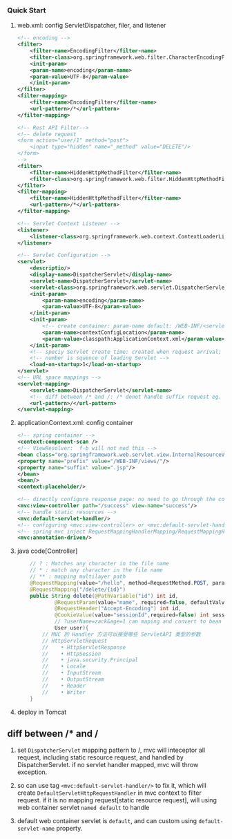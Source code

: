 ### Quick Start

1. web.xml: config ServletDispatcher, filer, and listener

   ```xml
   <!-- encoding -->
   <filter>
       <filter-name>EncodingFilter</filter-name>
       <filter-class>org.springframework.web.filter.CharacterEncodingFilter</filter-class>
       <init-param>
       <param-name>encoding</param-name>
       <param-value>UTF-8</param-value>
       </init-param>
   </filter>
   <filter-mapping>
       <filter-name>EncodingFilter</filter-name>
       <url-pattern>/*</url-pattern>
   </filter-mapping>

   <!-- Rest API Filter-->
   <!-- delete request
   <form action="user/1" method="post">
       <input type="hidden" name="_method" value="DELETE"/>
   </form>
   -->
   <filter>
       <filter-name>HiddenHttpMethodFilter</filter-name>
       <filter-class>org.springframework.web.filter.HiddenHttpMethodFilter</filter-class>
   </filter>
   <filter-mapping>
       <filter-name>HiddenHttpMethodFilter</filter-name>
       <url-pattern>/*</url-pattern>
   </filter-mapping>

   <!-- Servlet Context Listener -->
   <listener>
       <listener-class>org.springframework.web.context.ContextLoaderListener</listener-class>
   </listener>

   <!-- Servlet Configuration -->
   <servlet>
       <descriptio/>
       <display-name>DispatcherServlet</display-name>
       <servlet-name>DispatcherServlet</servlet-name>
       <servlet-class>org.springframework.web.servlet.DispatcherServlet</servlet-class>
       <init-param>
           <param-name>encoding</param-name>
           <param-value>UTF-8</param-value>
       </init-param>
       <init-param>
           <!-- create container: param-name default: /WEB-INF/<servlet-name>-servlet.xml -->
           <param-name>contextConfigLocation</param-name>
           <param-value>classpath:ApplicationContext.xml</param-value>
       </init-param>
       <!-- speciy Servlet create time: created when request arrival; created on startup[default]. -->
       <!-- number is squence of loading Servlet -->
       <load-on-startup>1</load-on-startup>
   </servlet>
   <!-- URL space mappings -->
   <servlet-mapping>
       <servlet-name>DispatcherServlet</servlet-name>
       <!-- diff between /* and /: /* donot handle suffix request eg. .jsp -->
       <url-pattern>/</url-pattern>
   </servlet-mapping>
   ```

2. applicationContext.xml: config container

   ```xml
   <!-- spring container -->
   <context:component-scan />
   <!-- ViewResolver:  f-b will not ned this -->
   <bean class="org.springframework.web.servlet.view.InternalResourceViewResolver">
   <property name="prefix" value="/WEB-INF/views/"/>
   <property name="suffix" value=".jsp"/>
   </bean>
   <bean/>
   <context:placeholder/>

   <!-- directly configure response page: no need to go through the controller to execute the result -->
   <mvc:view-controller path="/success" view-name="success"/>
   <!-- handle static resources -->
   <mvc:default-servlet-handler/>
   <!-- configuring <mvc:view-controller> or <mvc:default-servlet-handler/> will invalidate other request paths -->
   <!-- spring mvc inject RequestMappingHandlerMapping/RequestMappingHandlerAdapter/ExceptionHandlerExceptionResolver beans -->
   <mvc:annotation-driven/>
   ```

3. java code[Controller]

   ```java
       // ? : Matches any character in the file name
       // * : match any character in the file name
       // ** : mapping multilayer path
       @RequestMapping(value="/hello", method=RequestMethod.POST, params={"param1=value1"}, heads)
       @RequestMapping("/delete/{id}")
       public String delete(@PathVariable("id") int id,
               @RequestParam(value="name", required=false, defaultValve="") int id,
               @RequestHeader("Accept-Encoding") int id,
               @CookieValue(value="sessionId",required=false) int sessionId,
               // ?userName=zack&age=1 can maping and convert to bean
               User user){
           // MVC 的 Handler 方法可以接受哪些 ServletAPI 类型的参数
           // HttpServletRequest
           //    • HttpServletResponse
           //    • HttpSession
           //    • java.security.Principal
           //    • Locale
           //    • InputStream
           //    • OutputStream
           //    • Reader
           //    • Writer
       }
   ```

4. deploy in Tomcat

## diff between /\* and /

1.  set `DispatcherServlet` mapping pattern to /, mvc will inteceptor all request, including static resource request, and handled by DispatcherServlet. if no servlet handler mapped, mvc will throw exception.

2.  so can use tag `<mvc:default-servlet-handler/>` to fix it, which will create `DefaultServletHttpRequestHandler` in mvc context to filter request. if it is no mapping request[static resource request], will using web container servlet `named default` to handle

3.  default web container servlet is `default`, and can custom using `default-servlet-name` property.
